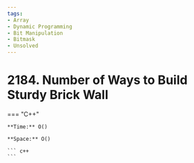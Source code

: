 ```yaml
---
tags:
- Array
- Dynamic Programming
- Bit Manipulation
- Bitmask
- Unsolved
---
```



# 2184. Number of Ways to Build Sturdy Brick Wall

=== "C++"

    **Time:** O()

    **Space:** O()

    ``` c++
    ```